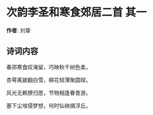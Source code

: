 # 次韵李圣和寒食郊居二首  其一

**作者**: 刘挚

## 诗词内容

春郊寒食叹淹留，巧映秋千树色柔。

杏萼离披翻白雪，柳花轻薄聚圆球。

风光无赖撩归思，节物相逢眷昔游。

塞下尘埃侵梦想，何时仙袂揖浮丘。

